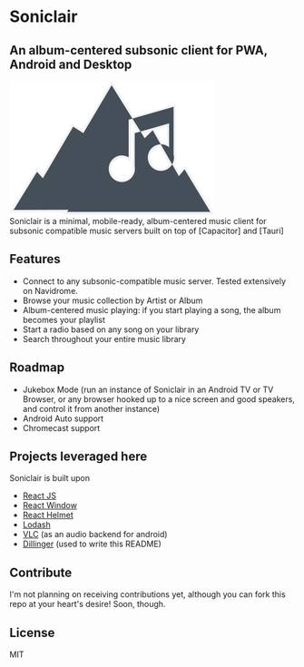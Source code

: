 # Soniclair
## An album-centered subsonic client for PWA, Android and Desktop
<div style="text-align:center, width:100%">
   <img src="./logo.svg">
</div>
Soniclair is a minimal, mobile-ready, album-centered music client for subsonic compatible music servers built on top of [Capacitor] and [Tauri]

## Features

- Connect to any subsonic-compatible music server. Tested extensively on Navidrome.
- Browse your music collection by Artist or Album
- Album-centered music playing: if you start playing a song, the album becomes your playlist
- Start a radio based on any song on your library
- Search throughout your entire music library

## Roadmap
- Jukebox Mode (run an instance of Soniclair in an Android TV or TV Browser, or any browser hooked up to a nice screen and good speakers, and control it from another instance)
- Android Auto support
- Chromecast support

## Projects leveraged here

Soniclair is built upon

- [React JS]
- [React Window]
- [React Helmet]
- [Lodash]
- [VLC] (as an audio backend for android)
- [Dillinger] (used to write this README)

## Contribute

I'm not planning on receiving contributions yet, although you can fork this repo at your heart's desire!
Soon, though.

## License

MIT

[//]: # (These are reference links used in the body of this note and get stripped out when the markdown processor does its job. There is no need to format nicely because it shouldn't be seen. Thanks SO - http://stackoverflow.com/questions/4823468/store-comments-in-markdown-syntax)

   [Capacitor]: <https://capacitorjs.com/r>
   [Tauri]: <https://tauri.studio/>
   [React JS]: <https://reactjs.org/>
   [React Window]: <https://github.com/bvaughn/react-window>
   [React Helmet]: <https://github.com/nfl/react-helmet>
   [Lodash]: <https://lodash.com/>
   [VLC]: <https://www.videolan.org/>
   [Dillinger]: <https://github.com/joemccann/dillinger>